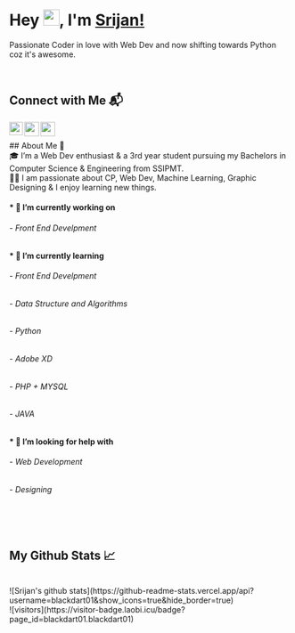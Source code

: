 # Hey <img src="https://github.com/TheDudeThatCode/TheDudeThatCode/blob/master/Assets/Hi.gif" width="29px">, I'm [Srijan!](https://code-diggers.github.io)
Passionate Coder in love with Web Dev and now shifting towards Python coz it's awesome.

<!--
**blackdart01/blackdart01** is a ✨ _special_ ✨ repository because its `README.md` (this file) appears on your GitHub profile.

## Here are some ideas to get you started:

- 🔭 I’m currently working on ...
- 🌱 I’m currently learning ...
- 👯 I’m looking to collaborate on ...
- 🤔 I’m looking for help with ...
- 💬 Ask me about ...
- 📫 How to reach me: ...
- 😄 Pronouns: ...
- ⚡ Fun fact: ...
-->
<br />

## Connect with Me 📬
<a href="https://www.linkedin.com/in/srijan-agrawal-47058b1a0/">
  <img align="left" width="24px" src="https://cdn.jsdelivr.net/npm/simple-icons@v3/icons/linkedin.svg"  />
</a>
<!-- <a href="https://twitter.com/kunalstwt">
  <img align="left" width="26px" src="https://cdn.jsdelivr.net/npm/simple-icons@v3/icons/twitter.svg" />
</a> -->
<a href="mailto:evilblackdart@gmail.com">
  <img align="left" width="26px" src="https://cdn.jsdelivr.net/npm/simple-icons@v3/icons/gmail.svg" />
</a>
<a href="https://www.instagram.com/rockster_srijan/">
  <img align="left" width="26px" src="https://cdn.jsdelivr.net/npm/simple-icons@v3/icons/instagram.svg" />
</a>
<!-- <a href="http://dev.to/kunal">
  <img align="left" width="26px" src="https://cdn.jsdelivr.net/npm/simple-icons@v3/icons/medium.svg" />
</a> -->
<br />
<br />
## About Me 🚀
<br />
🎓 I’m a Web Dev enthusiast & a 3rd year student pursuing my Bachelors in Computer Science & Engineering from SSIPMT. </br>
👨‍💻  I am passionate about CP, Web Dev, Machine Learning, Graphic Designing & I enjoy learning new things. </br>

#### * 🔭 I’m currently working on
 ###### - Front End Develpment
#### * 🌱 I’m currently learning
 ###### - Front End Develpment
 ###### - Data Structure and Algorithms
 ###### - Python
 ###### - Adobe XD
 ###### - PHP + MYSQL
 ###### - JAVA
#### * 🤔 I’m looking for help with
 ###### - Web Development
 ###### - Designing

<br />
<br />

## My Github Stats 📈
<br />
![Srijan's github stats](https://github-readme-stats.vercel.app/api?username=blackdart01&show_icons=true&hide_border=true)
<br />
![visitors](https://visitor-badge.laobi.icu/badge?page_id=blackdart01.blackdart01)
